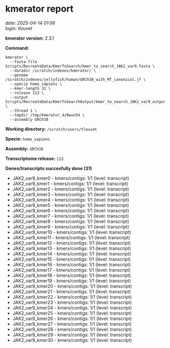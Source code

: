 # kmerator report
*date: 2025-04-14 01:06*  
*login: tlouvet*

**kmerator version:** 2.3.1

**Command:**

```
kmerator \
  --fasta-file Scripts/RecreateData/KmerToSearch/kmer_to_search_JAK2_var9.fasta \
  --datadir /scratch/indexes/kmerator/ \
  --genome /scratch/indexes/jellyfish/human/GRCh38_with_MT_canonical.jf \
  --specie homo_sapiens \
  --kmer-length 31 \
  --release 113 \
  --output Scripts/RecreateData/KmerToSearchOutput/kmer_to_search_JAK2_var9_output \
  --thread 1 \
  --tmpdir /tmp/kmerator_4z9wun54 \
  --assembly GRCh38
```

**Working directory:** `/scratch/users/tlouvet`

**Specie:** `homo_sapiens`

**Assembly:** `GRCh38`

**Transcriptome release:** `113`

**Genes/transcripts succesfully done (31)**

- JAK2_var9_kmer0 - kmers/contigs: 1/1 (level: transcript)
- JAK2_var9_kmer1 - kmers/contigs: 1/1 (level: transcript)
- JAK2_var9_kmer2 - kmers/contigs: 1/1 (level: transcript)
- JAK2_var9_kmer3 - kmers/contigs: 1/1 (level: transcript)
- JAK2_var9_kmer4 - kmers/contigs: 1/1 (level: transcript)
- JAK2_var9_kmer5 - kmers/contigs: 1/1 (level: transcript)
- JAK2_var9_kmer6 - kmers/contigs: 1/1 (level: transcript)
- JAK2_var9_kmer7 - kmers/contigs: 1/1 (level: transcript)
- JAK2_var9_kmer8 - kmers/contigs: 1/1 (level: transcript)
- JAK2_var9_kmer9 - kmers/contigs: 1/1 (level: transcript)
- JAK2_var9_kmer10 - kmers/contigs: 1/1 (level: transcript)
- JAK2_var9_kmer11 - kmers/contigs: 1/1 (level: transcript)
- JAK2_var9_kmer12 - kmers/contigs: 1/1 (level: transcript)
- JAK2_var9_kmer13 - kmers/contigs: 1/1 (level: transcript)
- JAK2_var9_kmer14 - kmers/contigs: 1/1 (level: transcript)
- JAK2_var9_kmer15 - kmers/contigs: 1/1 (level: transcript)
- JAK2_var9_kmer16 - kmers/contigs: 1/1 (level: transcript)
- JAK2_var9_kmer17 - kmers/contigs: 1/1 (level: transcript)
- JAK2_var9_kmer18 - kmers/contigs: 1/1 (level: transcript)
- JAK2_var9_kmer19 - kmers/contigs: 1/1 (level: transcript)
- JAK2_var9_kmer20 - kmers/contigs: 1/1 (level: transcript)
- JAK2_var9_kmer21 - kmers/contigs: 1/1 (level: transcript)
- JAK2_var9_kmer22 - kmers/contigs: 1/1 (level: transcript)
- JAK2_var9_kmer23 - kmers/contigs: 1/1 (level: transcript)
- JAK2_var9_kmer24 - kmers/contigs: 1/1 (level: transcript)
- JAK2_var9_kmer25 - kmers/contigs: 1/1 (level: transcript)
- JAK2_var9_kmer26 - kmers/contigs: 1/1 (level: transcript)
- JAK2_var9_kmer27 - kmers/contigs: 1/1 (level: transcript)
- JAK2_var9_kmer28 - kmers/contigs: 1/1 (level: transcript)
- JAK2_var9_kmer29 - kmers/contigs: 1/1 (level: transcript)
- JAK2_var9_kmer30 - kmers/contigs: 1/1 (level: transcript)
